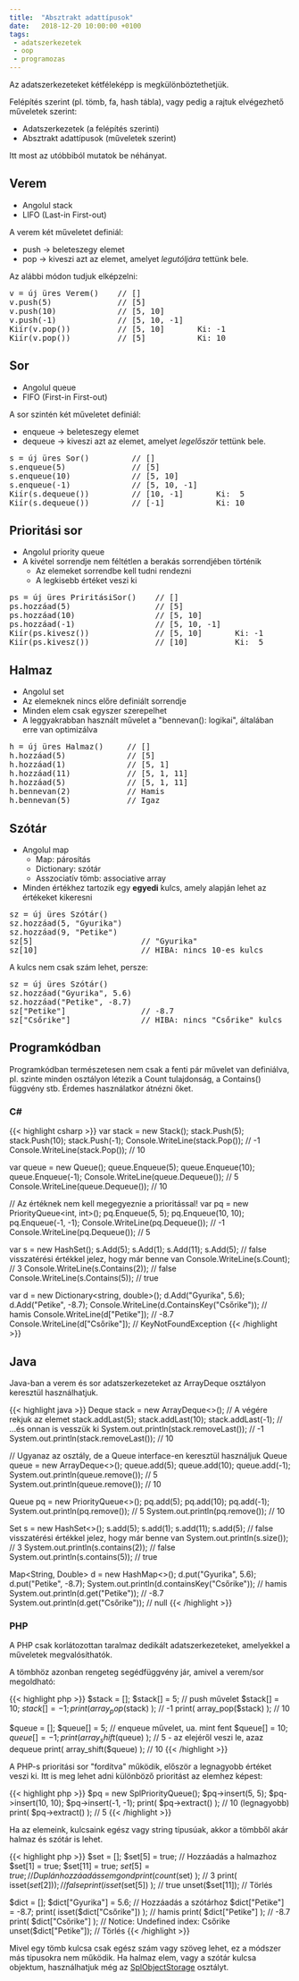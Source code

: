 ```yaml
---
title:  "Absztrakt adattípusok"
date:   2018-12-20 10:00:00 +0100
tags:
 - adatszerkezetek
 - oop
 - programozas
---
```


Az adatszerkezeteket kétféleképp is megkülönböztethetjük.

Felépítés szerint (pl. tömb, fa, hash tábla), vagy pedig a rajtuk elvégezhető műveletek szerint:

* Adatszerkezetek (a felépítés szerinti)
* Absztrakt adattípusok (műveletek szerint)

Itt most az utóbbiból mutatok be néhányat.

## Verem

* Angolul stack
* LIFO (Last-in First-out)

A verem két műveletet definiál:

* push -> beleteszegy elemet
* pop -> kiveszi azt az elemet, amelyet _legutóljára_ tettünk bele.

Az alábbi módon tudjuk elképzelni:

<pre>
v = új üres Verem()    // []
v.push(5)              // [5]
v.push(10)             // [5, 10]
v.push(-1)             // [5, 10, -1]
Kiír(v.pop())          // [5, 10]       Ki: -1
Kiír(v.pop())          // [5]           Ki: 10
</pre>

## Sor

* Angolul queue
* FIFO (First-in First-out)

A sor szintén két műveletet definiál:

* enqueue -> beleteszegy elemet
* dequeue -> kiveszi azt az elemet, amelyet _legelőször_ tettünk bele.

<pre>
s = új üres Sor()         // []
s.enqueue(5)              // [5]
s.enqueue(10)             // [5, 10]
s.enqueue(-1)             // [5, 10, -1]
Kiír(s.dequeue())         // [10, -1]       Ki:  5
Kiír(s.dequeue())         // [-1]           Ki: 10
</pre>

## Prioritási sor

* Angolul priority queue
* A kivétel sorrendje nem féltétlen a berakás sorrendjében történik
  * Az elemeket sorrendbe kell tudni rendezni
  * A legkisebb értéket veszi ki

<pre>
ps = új üres PriritásiSor()    // []
ps.hozzáad(5)                  // [5]
ps.hozzáad(10)                 // [5, 10]
ps.hozzáad(-1)                 // [5, 10, -1]
Kiír(ps.kivesz())              // [5, 10]       Ki: -1
Kiír(ps.kivesz())              // [10]          Ki:  5
</pre>

## Halmaz

* Angolul set
* Az elemeknek nincs előre definiált sorrendje
* Minden elem csak egyszer szerepelhet
* A leggyakrabban használt művelet a "bennevan(): logikai", általában erre van optimizálva

<pre>
h = új üres Halmaz()     // []
h.hozzáad(5)             // [5]
h.hozzáad(1)             // [5, 1]
h.hozzáad(11)            // [5, 1, 11]
h.hozzáad(5)             // [5, 1, 11]
h.bennevan(2)            // Hamis
h.bennevan(5)            // Igaz
</pre>

## Szótár

* Angolul map
  * Map: párosítás
  * Dictionary: szótár
  * Asszociatív tömb: associative array
* Minden értékhez tartozik egy **egyedi** kulcs, amely alapján lehet az értékeket kikeresni

<pre>
sz = új üres Szótár()
sz.hozzáad(5, "Gyurika")
sz.hozzáad(9, "Petike")
sz[5]                       // "Gyurika"
sz[10]                      // HIBA: nincs 10-es kulcs
</pre>

A kulcs nem csak szám lehet, persze:

<pre>
sz = új üres Szótár()
sz.hozzáad("Gyurika", 5.6)
sz.hozzáad("Petike", -8.7)
sz["Petike"]                // -8.7
sz["Csőrike"]               // HIBA: nincs "Csőrike" kulcs
</pre>

## Programkódban

Programkódban természetesen nem csak a fenti pár művelet van definiálva, pl. szinte minden osztályon létezik a Count tulajdonság, a Contains() függvény stb. Érdemes használatkor átnézni őket.

### C#

{{< highlight csharp >}}
var stack = new Stack<int>();
stack.Push(5);
stack.Push(10);
stack.Push(-1);
Console.WriteLine(stack.Pop()); // -1
Console.WriteLine(stack.Pop()); // 10

var queue = new Queue<int>();
queue.Enqueue(5);
queue.Enqueue(10);
queue.Enqueue(-1);
Console.WriteLine(queue.Dequeue()); // 5
Console.WriteLine(queue.Dequeue()); // 10

// Az értéknek nem kell megegyeznie a prioritással!
var pq = new PriorityQueue<int, int>();
pq.Enqueue(5, 5);
pq.Enqueue(10, 10);
pq.Enqueue(-1, -1);
Console.WriteLine(pq.Dequeue()); // -1
Console.WriteLine(pq.Dequeue()); // 5

var s = new HashSet<int>();
s.Add(5);
s.Add(1);
s.Add(11);
s.Add(5);   // false visszatérési értékkel jelez, hogy már benne van
Console.WriteLine(s.Count);         // 3
Console.WriteLine(s.Contains(2));   // false
Console.WriteLine(s.Contains(5));   // true

var d = new Dictionary<string, double>();
d.Add("Gyurika", 5.6);
d.Add("Petike", -8.7);
Console.WriteLine(d.ContainsKey("Csőrike"));  // hamis
Console.WriteLine(d["Petike"]);               // -8.7
Console.WriteLine(d["Csőrike"]);              // KeyNotFoundException
{{< /highlight >}}

## Java

Java-ban a verem és sor adatszerkezeteket az ArrayDeque osztályon keresztül használhatjuk.

{{< highlight java >}}
Deque<Integer> stack = new ArrayDeque<>();
// A végére rekjuk az elemet
stack.addLast(5);
stack.addLast(10);
stack.addLast(-1);
// ...és onnan is vesszük ki
System.out.println(stack.removeLast()); // -1
System.out.println(stack.removeLast()); // 10

// Ugyanaz az osztály, de a Queue interface-en keresztül használjuk
Queue<Integer> queue = new ArrayDeque<>();
queue.add(5);
queue.add(10);
queue.add(-1);
System.out.println(queue.remove()); // 5
System.out.println(queue.remove()); // 10

Queue<Integer> pq = new PriorityQueue<>();
pq.add(5);
pq.add(10);
pq.add(-1);
System.out.println(pq.remove()); // 5
System.out.println(pq.remove()); // 10

Set<Integer> s = new HashSet<>();
s.add(5);
s.add(1);
s.add(11);
s.add(5);   // false visszatérési értékkel jelez, hogy már benne van
System.out.println(s.size());        // 3
System.out.println(s.contains(2));   // false
System.out.println(s.contains(5));   // true

Map<String, Double> d = new HashMap<>();
d.put("Gyurika", 5.6);
d.put("Petike", -8.7);
System.out.println(d.containsKey("Csőrike"));  // hamis
System.out.println(d.get("Petike"));           // -8.7
System.out.println(d.get("Csőrike"));          // null
{{< /highlight >}}

### PHP

A PHP csak korlátozottan taralmaz dedikált adatszerkezeteket, amelyekkel a műveletek megvalósíthatók.

A tömbhöz azonban rengeteg segédfüggvény jár, amivel a verem/sor megoldható:

{{< highlight php >}}
$stack = [];
$stack[] = 5;  // push művelet
$stack[] = 10;
$stack[] = -1;
print( array_pop($stack) ); // -1
print( array_pop($stack) ); // 10

$queue = [];
$queue[] = 5;  // enqueue művelet, ua. mint fent
$queue[] = 10;
$queue[] = -1;
print( array_shift($queue) ); // 5  - az elejéről veszi le, azaz dequeue
print( array_shift($queue) ); // 10
{{< /highlight >}}

A PHP-s prioritási sor "fordítva" működik, először a legnagyobb értéket veszi ki.
Itt is meg lehet adni különböző prioritást az elemhez képest:

{{< highlight php >}}
$pq = new SplPriorityQueue();
$pq->insert(5, 5);
$pq->insert(10, 10);
$pq->insert(-1, -1);
print( $pq->extract() ); // 10 (legnagyobb)
print( $pq->extract() ); // 5
{{< /highlight >}}

Ha az elemeink, kulcsaink egész vagy string típusúak, akkor a tömbből akár halmaz és szótár is lehet.

{{< highlight php >}}
$set = [];
$set[5] = true;            // Hozzáadás a halmazhoz
$set[1] = true;
$set[11] = true;
$set[5] = true;            // Duplán hozzáadás sem gond
print( count($set) );      // 3
print( isset($set[2]) );   // false
print( isset($set[5]) );   // true
unset($set[11]);           // Törlés

$dict = [];
$dict["Gyurika"] = 5.6;            // Hozzáadás a szótárhoz
$dict["Petike"] = -8.7;
print( isset($dict["Csőrike"]) );  // hamis
print( $dict["Petike"] );          // -8.7
print( $dict["Csőrike"] );         // Notice: Undefined index: Csőrike
unset($dict["Petike"]);            // Törlés
{{< /highlight >}}

Mivel egy tömb kulcsa csak egész szám vagy szöveg lehet, ez a módszer más típusokra nem működik. Ha halmaz elem, vagy a szótár kulcsa objektum, használhatjuk még az [SplObjectStorage](http://php.net/manual/en/class.splobjectstorage.php) osztályt.
